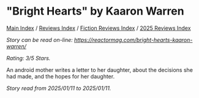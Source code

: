 # "Bright Hearts" by Kaaron Warren

[Main Index](../../../README.md) / [Reviews Index](../../README.md) / [Fiction Reviews Index](../README.md) / [2025 Reviews Index](README.md)

*Story can be read on-line: <https://reactormag.com/bright-hearts-kaaron-warren/>*

*Rating: 3/5 Stars.*

An android mother writes a letter to her daughter, about the decisions she had made, and the hopes for her daughter.

*Story read from 2025/01/11 to 2025/01/11.*

